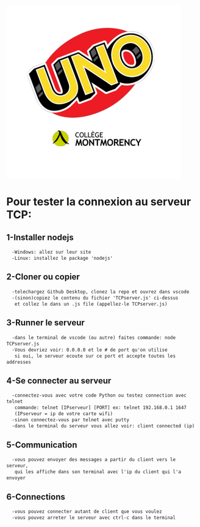![logo](image/smallLogo.png)
# Pour tester la connexion au serveur TCP:
## 1-Installer nodejs
      -Windows: allez sur leur site
      -Linux: installez le package 'nodejs'

## 2-Cloner ou copier
      -telechargez Github Desktop, clonez la repo et ouvrez dans vscode
      -(sinon)copiez le contenu du fichier 'TCPserver.js' ci-dessus
       et collez le dans un .js file (appellez-le TCPserver.js)

## 3-Runner le serveur
      -dans le terminal de vscode (ou autre) faites commande: node TCPserver.js
      -Vous devriez voir: 0.0.0.0 et le # de port qu'on utilise
       si oui, le serveur ecoute sur ce port et accepte toutes les addresses



## 4-Se connecter au serveur
      -connectez-vous avec votre code Python ou testez connection avec telnet
       commande: telnet [IPserveur] [PORT] ex: telnet 192.168.0.1 1647
       (IPserveur = ip de votre carte wifi)
      -sinon connectez-vous par telnet avec putty
      -dans le terminal du serveur vous allez voir: client connected (ip)

## 5-Communication
      -vous pouvez envoyer des messages a partir du client vers le serveur,
       qui les affiche dans son terminal avec l'ip du client qui l'a envoyer

## 6-Connections
      -vous pouvez connecter autant de client que vous voulez
      -vous pouvez arreter le serveur avec ctrl-c dans le terminal



      

